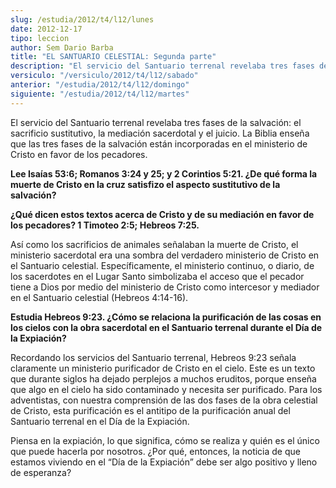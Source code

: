 ```yaml
---
slug: /estudia/2012/t4/l12/lunes
date: 2012-12-17
tipo: leccion
author: Sem Dario Barba
title: "EL SANTUARIO CELESTIAL: Segunda parte"
description: "El servicio del Santuario terrenal revelaba tres fases de la salvación: el  sacrificio sustitutivo, la mediación sacerdotal y el juicio. La Biblia enseña  que las tres fases de la salvación están incorporadas en el ministerio de  Cristo en favor de los pecadores."
versiculo: "/versiculo/2012/t4/l12/sabado"
anterior: "/estudia/2012/t4/l12/domingo"
siguiente: "/estudia/2012/t4/l12/martes"
---
```


El servicio del Santuario terrenal revelaba tres fases de la salvación: el sacrificio sustitutivo, la mediación sacerdotal y el juicio. La Biblia enseña que las tres fases de la salvación están incorporadas en el ministerio de Cristo en favor de los pecadores.

**Lee Isaías 53:6; Romanos 3:24 y 25; y 2 Corintios 5:21. ¿De qué forma la muerte de Cristo en la cruz satisfizo el aspecto sustitutivo de la salvación?**

**¿Qué dicen estos textos acerca de Cristo y de su mediación en favor de los pecadores? 1 Timoteo 2:5; Hebreos 7:25.**

Así como los sacrificios de animales señalaban la muerte de Cristo, el ministerio sacerdotal era una sombra del verdadero ministerio de Cristo en el Santuario celestial. Específicamente, el ministerio continuo, o diario, de los sacerdotes en el Lugar Santo simbolizaba el acceso que el pecador tiene a Dios por medio del ministerio de Cristo como intercesor y mediador en el Santuario celestial (Hebreos 4:14-16).

**Estudia Hebreos 9:23. ¿Cómo se relaciona la purificación de las cosas en los cielos con la obra sacerdotal en el Santuario terrenal durante el Día de la Expiación?**

Recordando los servicios del Santuario terrenal, Hebreos 9:23 señala claramente un ministerio purificador de Cristo en el cielo. Este es un texto que durante siglos ha dejado perplejos a muchos eruditos, porque enseña que algo en el cielo ha sido contaminado y necesita ser purificado. Para los adventistas, con nuestra comprensión de las dos fases de la obra celestial de Cristo, esta purificación es el antitipo de la purificación anual del Santuario terrenal en el Día de la Expiación.

Piensa en la expiación, lo que significa, cómo se realiza y quién es el único que puede hacerla por nosotros. ¿Por qué, entonces, la noticia de que estamos viviendo en el “Día de la Expiación” debe ser algo positivo y lleno de esperanza?
